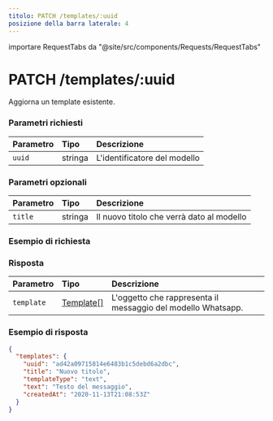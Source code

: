 ```yaml
---
titolo: PATCH /templates/:uuid
posizione della barra laterale: 4
---
```


importare RequestTabs da "@site/src/components/Requests/RequestTabs"

# PATCH /templates/:uuid

Aggiorna un template esistente.

### Parametri richiesti

| Parametro | Tipo | Descrizione |
| :-------- | :----- | :----------------------------- |
| `uuid` | stringa | L'identificatore del modello |

### Parametri opzionali

| Parametro | Tipo | Descrizione |
| :-------- | :----- | :----------------------------------------------- |
| `title` | stringa | Il nuovo titolo che verrà dato al modello |

### Esempio di richiesta

<RichiestaTabs endpoint='templates_api' request="patch_template" />

### Risposta

| Parametro | Tipo | Descrizione |
| :--------- | :------------------------------------------------- | :----------------------------------------------------- |
| `template` | [Template[]](/api/reference/object_types/template) | L'oggetto che rappresenta il messaggio del modello Whatsapp. |

### Esempio di risposta

```json title=response.json
{
  "templates": {
    "uuid": "ad42a09715814e6483b1c5debd6a2dbc",
    "title": "Nuovo titolo",
    "templateType": "text",
    "text": "Testo del messaggio",
    "createdAt": "2020-11-13T21:08:53Z"
  }
}
```
